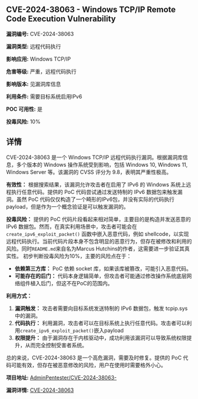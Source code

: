 ## CVE-2024-38063 - Windows TCP/IP Remote Code Execution Vulnerability

**漏洞编号:** CVE-2024-38063

**漏洞类型:** 远程代码执行

**影响应用:** Windows TCP/IP

**危害等级:** 严重，远程代码执行

**影响版本:** 见漏洞库信息

**利用条件:** 需要目标系统启用IPv6

**POC 可用性:** 是

**投毒风险:** 10%

## 详情

CVE-2024-38063 是一个 Windows TCP/IP 远程代码执行漏洞。根据漏洞库信息，多个版本的 Windows 操作系统受到影响，包括 Windows 10, Windows 11, Windows Server 等。该漏洞的 CVSS 评分为 9.8，表明其严重性极高。

**有效性：**
根据搜索结果，该漏洞允许攻击者在启用了 IPv6 的 Windows 系统上远程执行任意代码。提供的 PoC 代码尝试通过发送特制的 IPv6 数据包来触发漏洞。虽然 PoC 代码仅仅构造了一个畸形的IPv6包，并没有实际的代码执行payload，但是作为一个概念验证是可以触发漏洞的。

**投毒风险：**
提供的 PoC 代码片段看起来相对简单，主要目的是构造并发送恶意的 IPv6 数据包。然而，在真实利用场景中，攻击者可能会在 `create_ipv6_exploit_packet()` 函数中嵌入恶意代码，例如 shellcode，以实现远程代码执行。当前代码片段本身不包含明显的恶意行为，但存在被修改和利用的风险。同时`README.md`来自名为Marcus Hutchins的作者，这需要进一步验证其真实性。
初步判断投毒风险为10%，主要的风险点在于：
*   **依赖第三方库：**  PoC 依赖 socket 库，如果该库被篡改，可能引入恶意代码。
*   **可能存在的后门：** 代码本身逻辑简单，但攻击者可能通过修改操作系统底层网络组件植入后门，但这不在PoC的范围内。

**利用方式：**
1.  **漏洞触发：**  攻击者需要向目标系统发送特制的 IPv6 数据包，触发 tcpip.sys 中的漏洞。
2.  **代码执行：**  利用漏洞，攻击者可以在目标系统上执行任意代码。攻击者可以利用`create_ipv6_exploit_packet()`嵌入payload
3.  **权限提升：** 由于漏洞存在于内核驱动中，成功利用该漏洞可以导致系统权限提升，从而完全控制受害者系统。

总的来说，CVE-2024-38063 是一个高危漏洞，需要及时修复。提供的 PoC 代码可能有效，但存在被恶意修改的风险，用户在使用时需要格外小心。

**项目地址:** [AdminPentester/CVE-2024-38063-](https://github.com/AdminPentester/CVE-2024-38063-)

**漏洞详情:** [CVE-2024-38063](https://nvd.nist.gov/vuln/detail/CVE-2024-38063)